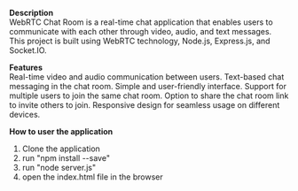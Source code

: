 **Description**  
WebRTC Chat Room is a real-time chat application that enables users to communicate with each other through video, audio, and text messages. This project is built using WebRTC technology, Node.js, Express.js, and Socket.IO.

**Features**  
Real-time video and audio communication between users.
Text-based chat messaging in the chat room.
Simple and user-friendly interface.
Support for multiple users to join the same chat room.
Option to share the chat room link to invite others to join.
Responsive design for seamless usage on different devices.

**How to user the application**  
1. Clone the application
2. run "npm install --save"
3. run "node server.js"
4. open the index.html file in the browser
